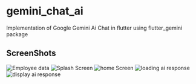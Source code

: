 # gemini_chat_ai

Implementation of Google Gemini Ai Chat in flutter using flutter_gemini package 

## ScreenShots 
![Employee data](/repository/screenshots/Screenshot_٢٠٢٤٠٢٢٨_٠٩٤٧٥١.jpg?raw=true "Employee Data title")
<img src="/repository/screenshots/Screenshot_٢٠٢٤٠٢٢٨_٠٩٤٧٥١.jpg" alt="Splash Screen" title="Splash Screen">
<img src="/repository/screenshots/Screenshot_٢٠٢٤٠٢٢٨_٠٩٤٧٥٧.jpg" alt="home Screen" title="home Screen">
<img src="/repository/screenshots/Screenshot_٢٠٢٤٠٢٢٨_٠٩٤٨٢٦.jpg" alt="loading ai response" title="loading ai response">
<img src="/repository/screenshots/Screenshot_٢٠٢٤٠٢٢٨_٠٩٤٨٤٣.jpg" alt="display ai response" title="display ai response">
